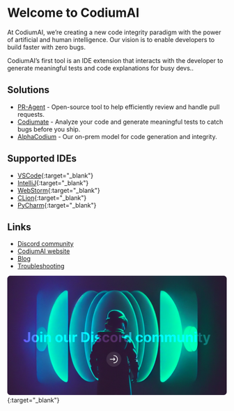 # Welcome to CodiumAI

At CodiumAI, we’re creating a new code integrity paradigm with the power of artificial and human intelligence. Our vision is to enable developers to build faster with zero bugs.

CodiumAI’s first tool is an IDE extension that interacts with the developer to generate meaningful tests and code explanations for busy devs..

## Solutions

* [PR-Agent](pragent/index.md) - Open-source tool to help efficiently review and handle pull requests.
* [Codiumate](codiumate/index.md) - Analyze your code and generate meaningful tests to catch bugs before you ship.
* [AlphaCodium](alphacodium/index.md) - Our on-prem model for code generation and integrity.

## Supported IDEs

* [VSCode](https://www.codium.ai/install/vs-code/){:target="_blank"}
* [IntelliJ](https://www.codium.ai/install/intellij/){:target="_blank"}
* [WebStorm](https://www.codium.ai/install/webstorm/){:target="_blank"}
* [CLion](https://www.codium.ai/install/clion/){:target="_blank"}
* [PyCharm](https://www.codium.ai/install/pycharm/){:target="_blank"}

## Links
- [Discord community](https://discord.gg/kG35uSHDBc{:target="_blank"})
- [CodiumAI website](https://codium.ai{:target="_blank"})
- [Blog](https://www.codium.ai/blog/{:target="_blank"})
- [Troubleshooting](https://www.codium.ai/blog/technical-faq-and-troubleshooting/{:target="_blank"})

[![Join our Discord community](https://raw.githubusercontent.com/Codium-ai/codiumai-vscode-release/main/media/docs/Joincommunity.png)](https://discord.gg/kG35uSHDBc){:target="_blank"}